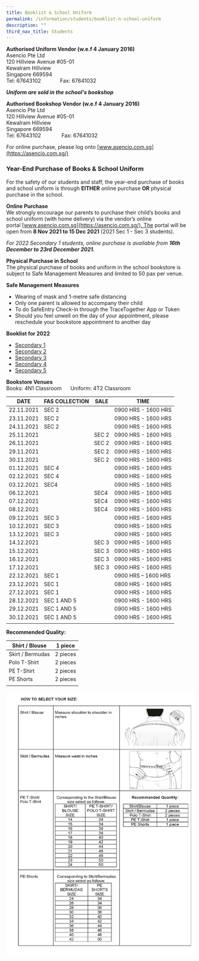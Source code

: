 ```yaml
---
title: Booklist & School Uniform
permalink: /information/students/booklist-n-school-uniform
description: ""
third_nav_title: Students
---
```

**Authorised Uniform Vendor (w.e.f 4 January 2016)** <br>
Asencio Pte Ltd <br>
120 Hillview Avenue #05-01 <br>
Kewalram Hillview <br>
Singapore 669594 <br>
Tel: 67643102             Fax: 67641032  

***Uniform are sold in the school's bookshop***

**Authorised Bookshop Vendor (w.e.f 4 January 2016)** <br>
Asencio Pte Ltd <br>
120 Hillview Avenue #05-01 <br>
Kewalram Hillview <br>
Singapore 669594 <br>
Tel: 67643102              Fax: 67641032   
  
For online purchase, please log onto [www.asencio.com.sg](https://asencio.com.sg/)

### Year-End Purchase of Books & School Uniform   

For the safety of our students and staff, the year-end purchase of books and school uniform is through **EITHER** online purchase **OR** physical purchase in the school.

**Online Purchase** <br>
We strongly encourage our parents to purchase their child’s books and school uniform (with home delivery) via the vendor’s online portal [www.asencio.com.sg](https://asencio.com.sg/). The portal will be open from **8 Nov 2021 to 15 Dec 2021** (2021 Sec 1 - Sec 3 students).

*For 2022 Secondary 1 students, online purchase is available from **16th December to 23rd December 2021.***

**Physical Purchase in School** <br>
The physical purchase of books and uniform in the school bookstore is subject to Safe Management Measures and limited to 50 pax per venue.   

**Safe Management Measures**
* Wearing of mask and 1-metre safe distancing
* Only one parent is allowed to accompany their child
* To do SafeEntry Check-in through the TraceTogether App or Token
* Should you feel unwell on the day of your appointment, please reschedule your bookstore appointment to another day

**Booklist for 2022** 
* [Secondary 1](/files/Bartley%20Secondary%20School%202022%20Sec%201.pdf)
* [Secondary 2](/files/Secondary%202%20Booklist.pdf)
* [Secondary 3](/files/Secondary%203%20Booklist.pdf)
* [Secondary 4](/files/Secondary%204%20Booklist.pdf)
* [Secondary 5](/files/Secondary%205%20Booklist.pdf)

**Bookstore Venues** <br>
Books: 4N1 Classroom      Uniform: 4T2 Classroom

| DATE | FAS COLLECTION | SALE | TIME |
|---|---|---|---|
| 22.11.2021 | SEC 2 |   | 0900 HRS - 1600 HRS |
| 23.11.2021 | SEC 2 |   | 0900 HRS - 1600 HRS |
| 24.11.2021 | SEC 2 |   | 0900 HRS - 1600 HRS |
| 25.11.2021 |   | SEC 2 | 0900 HRS - 1600 HRS |
| 26.11.2021 |   | SEC 2 | 0900 HRS - 1600 HRS |
| 29.11.2021 |   | SEC 2 | 0900 HRS - 1600 HRS |
| 30.11.2021 |   | SEC 2 | 0900 HRS - 1600 HRS |
| 01.12.2021 | SEC 4 |   | 0900 HRS - 1600 HRS |
| 02.12.2021 | SEC 4 |   | 0900 HRS - 1600 HRS |
| 03.12.2021 | SEC4 |   | 0900 HRS - 1600 HRS |
| 06.12.2021 |   | SEC4 | 0900 HRS - 1600 HRS |
| 07.12.2021 |   | SEC4 | 0900 HRS - 1600 HRS |
| 08.12.2021 |   | SEC4 | 0900 HRS - 1600 HRS |
| 09.12.2021 | SEC 3 |   | 0900 HRS - 1600 HRS |
| 10.12.2021 | SEC 3 |   | 0900 HRS - 1600 HRS |
| 13.12.2021 | SEC 3 |   | 0900 HRS - 1600 HRS |
| 14.12.2021 |  | SEC 3 | 0900 HRS - 1600 HRS |
| 15.12.2021 |   | SEC 3 | 0900 HRS - 1600 HRS |
| 16.12.2021 |   | SEC 3 | 0900 HRS - 1600 HRS |
| 17.12.2021 |   | SEC 3 | 0900 HRS - 1600 HRS |
| 22.12.2021 | SEC 1 |  | 0900 HRS – 1600 HRS |
| 23.12.2021 | SEC 1 |  | 0800 HRS - 1600 HRS |
| 27.12.2021 | SEC 1 |  | 0900 HRS - 1600 HRS |
| 28.12.2021 | SEC 1 AND 5 |  | 0900 HRS - 1600 HRS |
| 29.12.2021 | SEC 1 AND 5 |  | 0900 HRS - 1600 HRS |
| 30.12.2021 | SEC 1 AND 5 |  | 0900 HRS - 1600 HRS |
| | | | |

**Recommended Quality:** 

| Shirt / Blouse | 1 piece |
|---|---|
| Skirt / Bermudas | 2 pieces |
| Polo T-Shirt | 2 pieces |
| PE T-Shirt | 2 pieces |
| PE Shorts | 2 pieces |
| | |

![](/images/BL%20UNIFORM%20ORDER%20FORM%202021%20page%202-page-001.jpg)